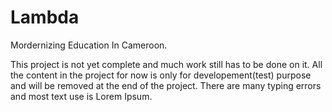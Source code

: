# Lambda
Mordernizing Education In Cameroon. 

This project is not yet complete and much work still has to be done on it.
All the content in the project for now is only for developement(test) purpose and will be removed at the end of the project.
There are many typing errors and most text use is Lorem Ipsum.
